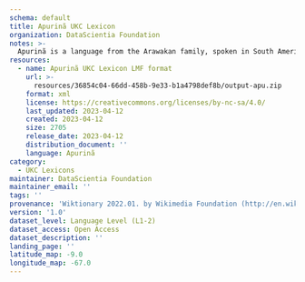 ```yaml
---
schema: default
title: Apurinã UKC Lexicon
organization: DataScientia Foundation
notes: >-
  Apurinã is a language from the Arawakan family, spoken in South America. The UKC Lexicon of Apurinã is represented as a lexico-semantic network. It consists of words, word senses, synsets, as well as sense-level and synset-level relationships.
resources:
  - name: Apurinã UKC Lexicon LMF format
    url: >-
      resources/36854c04-66dd-458b-9e33-b1a4798def8b/output-apu.zip
    format: xml
    license: https://creativecommons.org/licenses/by-nc-sa/4.0/
    last_updated: 2023-04-12
    created: 2023-04-12
    size: 2705
    release_date: 2023-04-12
    distribution_document: ''
    language: Apurinã
category:
  - UKC Lexicons
maintainer: DataScientia Foundation
maintainer_email: ''
tags: ''
provenance: 'Wiktionary 2022.01. by Wikimedia Foundation (http://en.wiktionary.org); CogNet 2.1 by Khuyagbaatar Batsuren, National University of Mongolia (http://cognet.ukc.disi.unitn.it); Native Languages of the Americas 2021.11. by Laura Redish and Orrin Lewis (http://www.native-languages.org); Princeton WordNet 2.1 by Princeton University (https://wordnet.princeton.edu)'
version: '1.0'
dataset_level: Language Level (L1-2)
dataset_access: Open Access
dataset_description: ''
landing_page: ''
latitude_map: -9.0
longitude_map: -67.0
---
```

